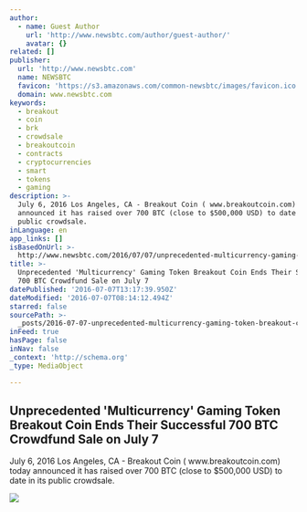 ```yaml
---
author:
  - name: Guest Author
    url: 'http://www.newsbtc.com/author/guest-author/'
    avatar: {}
related: []
publisher:
  url: 'http://www.newsbtc.com'
  name: NEWSBTC
  favicon: 'https://s3.amazonaws.com/common-newsbtc/images/favicon.ico'
  domain: www.newsbtc.com
keywords:
  - breakout
  - coin
  - brk
  - crowdsale
  - breakoutcoin
  - contracts
  - cryptocurrencies
  - smart
  - tokens
  - gaming
description: >-
  July 6, 2016 Los Angeles, CA - Breakout Coin ( www.breakoutcoin.com) today
  announced it has raised over 700 BTC (close to $500,000 USD) to date in its
  public crowdsale.
inLanguage: en
app_links: []
isBasedOnUrl: >-
  http://www.newsbtc.com/2016/07/07/unprecedented-multicurrency-gaming-token-breakout-coin-ends-their-successful-700-btc-crowdfund/
title: >-
  Unprecedented 'Multicurrency' Gaming Token Breakout Coin Ends Their Successful
  700 BTC Crowdfund Sale on July 7
datePublished: '2016-07-07T13:17:39.950Z'
dateModified: '2016-07-07T08:14:12.494Z'
starred: false
sourcePath: >-
  _posts/2016-07-07-unprecedented-multicurrency-gaming-token-breakout-coin-end.md
inFeed: true
hasPage: false
inNav: false
_context: 'http://schema.org'
_type: MediaObject

---
```

<article style=""><h1>Unprecedented 'Multicurrency' Gaming Token Breakout Coin Ends Their Successful 700 BTC Crowdfund Sale on July 7</h1><p>July 6, 2016 Los Angeles, CA - Breakout Coin ( www.breakoutcoin.com) today announced it has raised over 700 BTC (close to $500,000 USD) to date in its public crowdsale.</p><img src="http://s3.amazonaws.com/main-newsbtc-images/2016/07/07090348/BRK-Breakout-Coin.jpg" /></article>